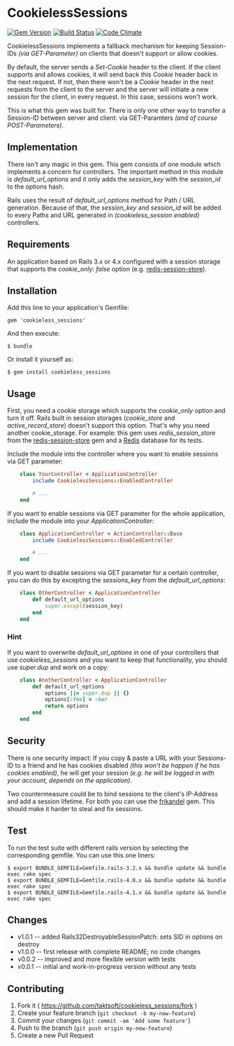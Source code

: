 # CookielessSessions
[![Gem Version](https://badge.fury.io/rb/cookieless_sessions.png)](http://badge.fury.io/rb/cookieless_sessions) 
[![Build Status](https://api.travis-ci.org/taktsoft/cookieless_sessions.png)](https://travis-ci.org/taktsoft/cookieless_sessions)
[![Code Climate](https://codeclimate.com/github/taktsoft/cookieless_sessions.png)](https://codeclimate.com/github/taktsoft/cookieless_sessions)

CookielessSessions implements a fallback mechanism for keeping Session-IDs _(via GET-Parameter)_ on clients that doesn't support or allow cookies.

By default, the server sends a _Set-Cookie_ header to the client. If the client supports and allows cookies, it will send back this _Cookie_ header back in the next request. If not, then there won't be a _Cookie_ header in the next requests from the client to the server and the server will initiate a new session for the client, in every request. In this case, sessions won't work.

This is what this gem was built for. There is only one other way to transfer a Session-ID between server and client: via GET-Paramters _(and of course POST-Parameters)_.

## Implementation

There isn't any magic in this gem. This gem consists of one module which implements a concern for controllers. The important method in this module is _default_url_options_ and it only adds the _session_key_ with the _session_id_ to the options hash.

Rails uses the result of _default_url_options_ method for Path / URL generation. Because of that, the _session_key_ and _session_id_ will be added to every Paths and URL generated in _(cookieless_session enabled)_ controllers.

## Requirements

An application based on Rails 3.x or 4.x configured with a session storage that supports the _cookie_only: false_ option (e.g. [redis-session-store](https://rubygems.org/gems/redis-session-store)).

## Installation

Add this line to your application's Gemfile:

    gem 'cookieless_sessions'

And then execute:

    $ bundle

Or install it yourself as:

    $ gem install cookieless_sessions

## Usage

First, you need a cookie storage which supports the _cookie_only_ option and turn it off. Rails built in session storages (_cookie_store_ and _active_record_store_) doesn't support this option. That's why you need another cookie_storage. For example: this gem uses _redis_session_store_ from the [redis-session-store](https://rubygems.org/gems/redis-session-store) gem and a [Redis](http://redis.io/) database for its tests.

Include the module into the controller where you want to enable sessions via GET parameter:

```ruby
    class YourController < ApplicationController
        include CookielessSessions::EnabledController

        # ...
    end
```

If you want to enable sessions via GET parameter for the whole application, include the module into your _ApplicationController_:

```ruby
    class ApplicationController < ActionController::Base
        include CookielessSessions::EnabledController

        # ...
    end
```

If you want to disable sessions via GET parameter for a certain controller, you can do this by excepting the _sessions_key_ from the _default_url_options_:

```ruby
    class OtherController < ApplicationController
        def default_url_options
            super.except(session_key)
        end
    end
```

### Hint

If you want to overwrite _default_url_options_ in one of your controllers that use _cookieless_sessions_ and you want to keep that functionality, you should use _super.dup_ and work on a copy:

```ruby
    class AnotherController < ApplicationController
        def default_url_options
            options ||= super.dup || {}
            options[:foo] = :bar
            return options
        end
    end
```

## Security

There is one security impact: If you copy & paste a URL with your Sessions-ID to a friend and he has cookies disabled _(this won't be happen if he has cookies enabled)_, he will get your session _(e.g. he will be logged in with your account, depends on the application)_.

Two countermeasure could be to bind sessions to the client's IP-Address and add a session lifetime. For both you can use the [frikandel](https://rubygems.org/gems/frikandel) gem. This should make it harder to steal and fix sessions.

## Test

To run the test suite with different rails version by selecting the corresponding gemfile. You can use this one liners:

    $ export BUNDLE_GEMFILE=Gemfile.rails-3.2.x && bundle update && bundle exec rake spec
    $ export BUNDLE_GEMFILE=Gemfile.rails-4.0.x && bundle update && bundle exec rake spec
    $ export BUNDLE_GEMFILE=Gemfile.rails-4.1.x && bundle update && bundle exec rake spec

## Changes

* v1.0.1 -- added Rails32DestroyableSessionPatch: sets SID in options on destroy
* v1.0.0 -- first release with complete README; no code changes
* v0.0.2 -- improved and more flexible version with tests
* v0.0.1 -- initial and work-in-progress version without any tests

## Contributing

1. Fork it ( https://github.com/taktsoft/cookieless_sessions/fork )
2. Create your feature branch (`git checkout -b my-new-feature`)
3. Commit your changes (`git commit -am 'Add some feature'`)
4. Push to the branch (`git push origin my-new-feature`)
5. Create a new Pull Request
